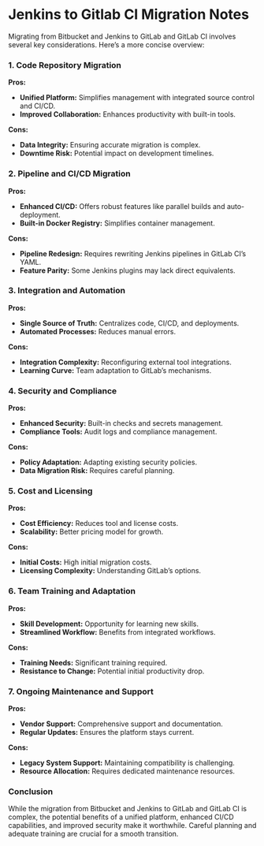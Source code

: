 # Jenkins to Gitlab CI Migration Notes

Migrating from Bitbucket and Jenkins to GitLab and GitLab CI involves several key considerations. Here’s a more concise overview:

### 1. **Code Repository Migration**

**Pros:**
- **Unified Platform:** Simplifies management with integrated source control and CI/CD.
- **Improved Collaboration:** Enhances productivity with built-in tools.

**Cons:**
- **Data Integrity:** Ensuring accurate migration is complex.
- **Downtime Risk:** Potential impact on development timelines.

### 2. **Pipeline and CI/CD Migration**

**Pros:**
- **Enhanced CI/CD:** Offers robust features like parallel builds and auto-deployment.
- **Built-in Docker Registry:** Simplifies container management.

**Cons:**
- **Pipeline Redesign:** Requires rewriting Jenkins pipelines in GitLab CI’s YAML.
- **Feature Parity:** Some Jenkins plugins may lack direct equivalents.

### 3. **Integration and Automation**

**Pros:**
- **Single Source of Truth:** Centralizes code, CI/CD, and deployments.
- **Automated Processes:** Reduces manual errors.

**Cons:**
- **Integration Complexity:** Reconfiguring external tool integrations.
- **Learning Curve:** Team adaptation to GitLab’s mechanisms.

### 4. **Security and Compliance**

**Pros:**
- **Enhanced Security:** Built-in checks and secrets management.
- **Compliance Tools:** Audit logs and compliance management.

**Cons:**
- **Policy Adaptation:** Adapting existing security policies.
- **Data Migration Risk:** Requires careful planning.

### 5. **Cost and Licensing**

**Pros:**
- **Cost Efficiency:** Reduces tool and license costs.
- **Scalability:** Better pricing model for growth.

**Cons:**
- **Initial Costs:** High initial migration costs.
- **Licensing Complexity:** Understanding GitLab’s options.

### 6. **Team Training and Adaptation**

**Pros:**
- **Skill Development:** Opportunity for learning new skills.
- **Streamlined Workflow:** Benefits from integrated workflows.

**Cons:**
- **Training Needs:** Significant training required.
- **Resistance to Change:** Potential initial productivity drop.

### 7. **Ongoing Maintenance and Support**

**Pros:**
- **Vendor Support:** Comprehensive support and documentation.
- **Regular Updates:** Ensures the platform stays current.

**Cons:**
- **Legacy System Support:** Maintaining compatibility is challenging.
- **Resource Allocation:** Requires dedicated maintenance resources.

### Conclusion
While the migration from Bitbucket and Jenkins to GitLab and GitLab CI is complex, the potential benefits of a unified platform, enhanced CI/CD capabilities, and improved security make it worthwhile. Careful planning and adequate training are crucial for a smooth transition.